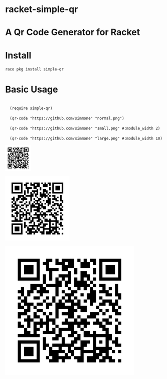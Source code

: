 # racket-simple-qr

A Qr Code Generator for Racket
==================

# Install
    raco pkg install simple-qr

# Basic Usage
```racket

  (require simple-qr)

  (qr-code "https://github.com/simmone" "normal.png")

  (qr-code "https://github.com/simmone" "small.png" #:module_width 2)

  (qr-code "https://github.com/simmone" "large.png" #:module_width 10)

```
![ScreenShot](example/small.png)

![ScreenShot](example/normal.png)

![ScreenShot](example/large.png)


